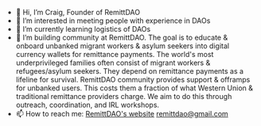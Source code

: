 - 👋 Hi, I’m Craig, Founder of RemittDAO
- 👀 I’m interested in meeting people with experience in DAOs 
- 🌱 I’m currently learning logistics of DAOs
- 💞️ I’m building community at RemittDAO. The goal is to educate & onboard unbanked migrant workers & asylum seekers into digital currency wallets for remittance payments. The world's most underprivileged families often consist of migrant workers & refugees/asylum seekers. They depend on remittance payments as a lifeline for survival. RemittDAO community provides support & offramps for unbanked users. This costs them a fraction of what Western Union & traditional remittance providers charge. We aim to do this through outreach, coordination, and IRL workshops. 
- 📫 How to reach me: [RemittDAO's website](https://remittdao.io/)
remittdao@gmail.com
<!---
overgroun/overgroun is a ✨ special ✨ repository because its `README.md` (this file) appears on your GitHub profile.

--->
